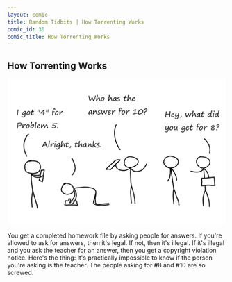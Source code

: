 ```yaml
---
layout: comic
title: Random Tidbits | How Torrenting Works
comic_id: 30
comic_title: How Torrenting Works
---
```


## How Torrenting Works

<img id="img30" src="/assets/images/30.png">

You get a completed homework file by asking people for answers. If you're allowed to ask for answers, then it's legal. If not, then it's illegal. If it's illegal and you ask the teacher for an answer, then you get a copyright violation notice. Here's the thing: it's practically impossible to know if the person you're asking is the teacher. The people asking for #8 and #10 are so screwed.
